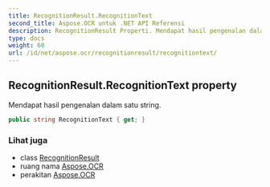 ```yaml
---
title: RecognitionResult.RecognitionText
second_title: Aspose.OCR untuk .NET API Referensi
description: RecognitionResult Properti. Mendapat hasil pengenalan dalam satu string.
type: docs
weight: 60
url: /id/net/aspose.ocr/recognitionresult/recognitiontext/
---
```

## RecognitionResult.RecognitionText property

Mendapat hasil pengenalan dalam satu string.

```csharp
public string RecognitionText { get; }
```

### Lihat juga

* class [RecognitionResult](../)
* ruang nama [Aspose.OCR](../../recognitionresult/)
* perakitan [Aspose.OCR](../../../)



